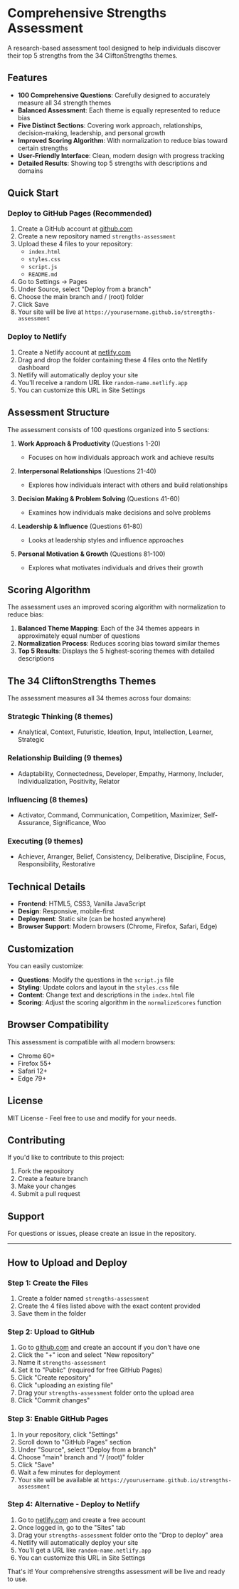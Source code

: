# Comprehensive Strengths Assessment

A research-based assessment tool designed to help individuals discover their top 5 strengths from the 34 CliftonStrengths themes.

## Features

- **100 Comprehensive Questions**: Carefully designed to accurately measure all 34 strength themes
- **Balanced Assessment**: Each theme is equally represented to reduce bias
- **Five Distinct Sections**: Covering work approach, relationships, decision-making, leadership, and personal growth
- **Improved Scoring Algorithm**: With normalization to reduce bias toward certain strengths
- **User-Friendly Interface**: Clean, modern design with progress tracking
- **Detailed Results**: Showing top 5 strengths with descriptions and domains

## Quick Start

### Deploy to GitHub Pages (Recommended)

1. Create a GitHub account at [github.com](https://github.com)
2. Create a new repository named `strengths-assessment`
3. Upload these 4 files to your repository:
   - `index.html`
   - `styles.css`
   - `script.js`
   - `README.md`
4. Go to Settings → Pages
5. Under Source, select "Deploy from a branch"
6. Choose the main branch and / (root) folder
7. Click Save
8. Your site will be live at `https://yourusername.github.io/strengths-assessment`

### Deploy to Netlify

1. Create a Netlify account at [netlify.com](https://netlify.com)
2. Drag and drop the folder containing these 4 files onto the Netlify dashboard
3. Netlify will automatically deploy your site
4. You'll receive a random URL like `random-name.netlify.app`
5. You can customize this URL in Site Settings

## Assessment Structure

The assessment consists of 100 questions organized into 5 sections:

1. **Work Approach & Productivity** (Questions 1-20)
   - Focuses on how individuals approach work and achieve results

2. **Interpersonal Relationships** (Questions 21-40)
   - Explores how individuals interact with others and build relationships

3. **Decision Making & Problem Solving** (Questions 41-60)
   - Examines how individuals make decisions and solve problems

4. **Leadership & Influence** (Questions 61-80)
   - Looks at leadership styles and influence approaches

5. **Personal Motivation & Growth** (Questions 81-100)
   - Explores what motivates individuals and drives their growth

## Scoring Algorithm

The assessment uses an improved scoring algorithm with normalization to reduce bias:

1. **Balanced Theme Mapping**: Each of the 34 themes appears in approximately equal number of questions
2. **Normalization Process**: Reduces scoring bias toward similar themes
3. **Top 5 Results**: Displays the 5 highest-scoring themes with detailed descriptions

## The 34 CliftonStrengths Themes

The assessment measures all 34 themes across four domains:

### Strategic Thinking (8 themes)
- Analytical, Context, Futuristic, Ideation, Input, Intellection, Learner, Strategic

### Relationship Building (9 themes)
- Adaptability, Connectedness, Developer, Empathy, Harmony, Includer, Individualization, Positivity, Relator

### Influencing (8 themes)
- Activator, Command, Communication, Competition, Maximizer, Self-Assurance, Significance, Woo

### Executing (9 themes)
- Achiever, Arranger, Belief, Consistency, Deliberative, Discipline, Focus, Responsibility, Restorative

## Technical Details

- **Frontend**: HTML5, CSS3, Vanilla JavaScript
- **Design**: Responsive, mobile-first
- **Deployment**: Static site (can be hosted anywhere)
- **Browser Support**: Modern browsers (Chrome, Firefox, Safari, Edge)

## Customization

You can easily customize:

- **Questions**: Modify the questions in the `script.js` file
- **Styling**: Update colors and layout in the `styles.css` file
- **Content**: Change text and descriptions in the `index.html` file
- **Scoring**: Adjust the scoring algorithm in the `normalizeScores` function

## Browser Compatibility

This assessment is compatible with all modern browsers:
- Chrome 60+
- Firefox 55+
- Safari 12+
- Edge 79+

## License

MIT License - Feel free to use and modify for your needs.

## Contributing

If you'd like to contribute to this project:
1. Fork the repository
2. Create a feature branch
3. Make your changes
4. Submit a pull request

## Support

For questions or issues, please create an issue in the repository.

---

## **How to Upload and Deploy**

### **Step 1: Create the Files**
1. Create a folder named `strengths-assessment`
2. Create the 4 files listed above with the exact content provided
3. Save them in the folder

### **Step 2: Upload to GitHub**
1. Go to [github.com](https://github.com) and create an account if you don't have one
2. Click the "+" icon and select "New repository"
3. Name it `strengths-assessment`
4. Set it to "Public" (required for free GitHub Pages)
5. Click "Create repository"
6. Click "uploading an existing file"
7. Drag your `strengths-assessment` folder onto the upload area
8. Click "Commit changes"

### **Step 3: Enable GitHub Pages**
1. In your repository, click "Settings"
2. Scroll down to "GitHub Pages" section
3. Under "Source", select "Deploy from a branch"
4. Choose "main" branch and "/ (root)" folder
5. Click "Save"
6. Wait a few minutes for deployment
7. Your site will be available at `https://yourusername.github.io/strengths-assessment`

### **Step 4: Alternative - Deploy to Netlify**
1. Go to [netlify.com](https://netlify.com) and create a free account
2. Once logged in, go to the "Sites" tab
3. Drag your `strengths-assessment` folder onto the "Drop to deploy" area
4. Netlify will automatically deploy your site
5. You'll get a URL like `random-name.netlify.app`
6. You can customize this URL in Site Settings

That's it! Your comprehensive strengths assessment will be live and ready to use.
